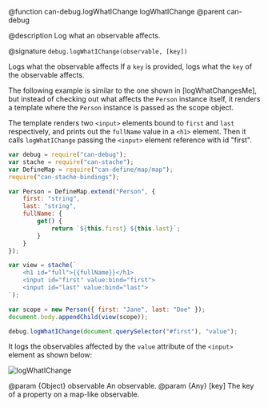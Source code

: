 @function can-debug.logWhatIChange logWhatIChange
@parent can-debug

@description Log what an observable affects.

@signature `debug.logWhatIChange(observable, [key])`

Logs what the observable affects If a `key` is provided, logs what the `key` 
of the observable affects.

The following example is similar to the one shown in [logWhatChangesMe], but 
instead of checking out what affects the `Person` instance itself, it renders a
template where the `Person` instance is passed as the scope object.

The template renders two `<input>` elements bound to `first` and `last` respectively,
and prints out the `fullName` value in a `<h1>` element. Then it calls `logWhatIChange`
passing the `<input>` element reference with id "first".

```js
var debug = require("can-debug");
var stache = require("can-stache");
var DefineMap = require("can-define/map/map");
require("can-stache-bindings");

var Person = DefineMap.extend("Person", {
	first: "string",
	last: "string",
	fullName: {
		get() {
			return `${this.first} ${this.last}`;
		}
	}
});

var view = stache(`
	<h1 id="full">{{fullName}}</h1>
	<input id="first" value:bind="first">
	<input id="last" value:bind="last">
`);

var scope = new Person({ first: "Jane", last: "Doe" });
document.body.appendChild(view(scope));

debug.logWhatIChange(document.querySelector("#first"), "value");
```

It logs the observables affected by the `value` attribute of the `<input>`
element as shown below:

<img class="bit-docs-screenshot" alt="logWhatIChange" src="../node_modules/can-debug/doc/what-i-change.png">

@param {Object} observable An observable.
@param {Any} [key] The key of a property on a map-like observable.
